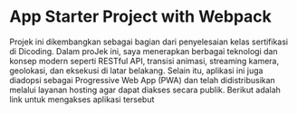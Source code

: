 # App Starter Project with Webpack

Projek ini dikembangkan sebagai bagian dari penyelesaian kelas sertifikasi di Dicoding. Dalam proJek ini, saya menerapkan berbagai teknologi dan konsep modern seperti RESTful API, transisi animasi, streaming kamera, geolokasi, dan eksekusi di latar belakang. Selain itu, aplikasi ini juga diadopsi sebagai Progressive Web App (PWA) dan telah didistribusikan melalui layanan hosting agar dapat diakses secara publik. Berikut adalah link untuk mengakses aplikasi tersebut
